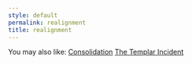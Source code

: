 ```yaml
---
style: default
permalink: realignment
title: realignment
---
```

You may also like:
[Consolidation](http://scp-wiki.net/consolidation)
[The Templar Incident](http://scp-wiki.net/the-templar-incident)